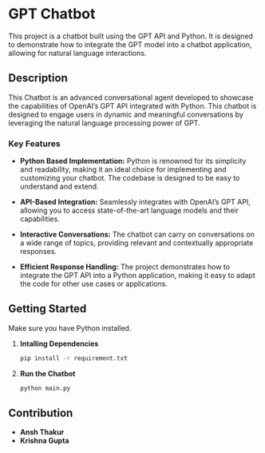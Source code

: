 # GPT Chatbot

This project is a chatbot built using the GPT API and Python. It is designed to demonstrate how to integrate the GPT model into a chatbot application, allowing for natural language interactions.

## Description

This Chatbot is an advanced conversational agent developed to showcase the capabilities of OpenAI’s GPT API integrated with Python. This chatbot is designed to engage users in dynamic and meaningful conversations by leveraging the natural language processing power of GPT.

### Key Features

* **Python Based Implementation:** Python is renowned for its simplicity and readability, making it an ideal choice for implementing and customizing your chatbot. The codebase is designed to be easy to understand and extend.

* **API-Based Integration:** Seamlessly integrates with OpenAI’s GPT API, allowing you to access state-of-the-art language models and their capabilities.

* **Interactive Conversations:** The chatbot can carry on conversations on a wide range of topics, providing relevant and contextually appropriate responses.

* **Efficient Response Handling:** The project demonstrates how to integrate the GPT API into a Python application, making it easy to adapt the code for other use cases or applications. 

## Getting Started

Make sure you have Python installed.

1. **Intalling Dependencies**

    ```bash
    pip install -r requirement.txt
    ```

2. **Run the Chatbot**

    ```bash
    python main.py
    ```

## Contribution

* **Ansh Thakur**
* **Krishna Gupta**
